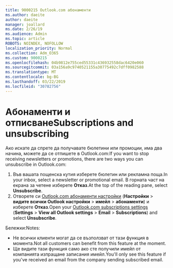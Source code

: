 ```yaml
---
title: 9000215 Outlook.com абонаменти
ms.author: daeite
author: daeite
manager: joallard
ms.date: 2/26/19
ms.audience: Admin
ms.topic: article
ROBOTS: NOINDEX, NOFOLLOW
localization_priority: Normal
ms.collection: Adm_O365
ms.custom: 9000215
ms.openlocfilehash: 04b9812e755ced55331c436932558dac6420e060
ms.sourcegitcommit: 03a156a9c9740521155a30775492c7dff0982588
ms.translationtype: MT
ms.contentlocale: bg-BG
ms.lasthandoff: 03/22/2019
ms.locfileid: "30782756"
---
```

# <a name="subscriptions-and-unsubscribing"></a><span data-ttu-id="cfcd8-102">Абонаменти и отписване</span><span class="sxs-lookup"><span data-stu-id="cfcd8-102">Subscriptions and unsubscribing</span></span>

<span data-ttu-id="cfcd8-103">Ако искате да спрете да получавате бюлетини или промоции, има два начина, можете да се отпишете в Outlook.com:</span><span class="sxs-lookup"><span data-stu-id="cfcd8-103">If you want to stop receiving newsletters or promotions, there are two ways you can unsubscribe in Outlook.com:</span></span>

1. <span data-ttu-id="cfcd8-104">Във вашата пощенска кутия изберете бюлетин или рекламна поща.</span><span class="sxs-lookup"><span data-stu-id="cfcd8-104">In your inbox, select a newsletter or promotional email.</span></span> <span data-ttu-id="cfcd8-105">В горната част на екрана за четене изберете **Отказ**.</span><span class="sxs-lookup"><span data-stu-id="cfcd8-105">At the top of the reading pane, select **Unsubscribe**.</span></span>
2. <span data-ttu-id="cfcd8-106">Отворете си [Outlook.com абонаменти настройки](https://outlook.live.com/mail/options/mail/brandsSubscriptions) (**Настройки** > **видите всички Outlook настройки** > **имейл** > **абонаменти**) и изберете **Отказ**.</span><span class="sxs-lookup"><span data-stu-id="cfcd8-106">Open your [Outlook.com subscriptions settings](https://outlook.live.com/mail/options/mail/brandsSubscriptions) (**Settings** > **View all Outlook settings** > **Email** > **Subscriptions**) and select **Unsubscribe**.</span></span>

<span data-ttu-id="cfcd8-107">Бележки:</span><span class="sxs-lookup"><span data-stu-id="cfcd8-107">Notes:</span></span>

- <span data-ttu-id="cfcd8-108">Не всички клиенти могат да се възползват от тази функция в момента.</span><span class="sxs-lookup"><span data-stu-id="cfcd8-108">Not all customers can benefit from this feature at the moment.</span></span>
- <span data-ttu-id="cfcd8-109">Ще видите тази функция само ако сте получили имейл от компанията изпращане записания имейл.</span><span class="sxs-lookup"><span data-stu-id="cfcd8-109">You'll only see this feature if you've received an email from the company sending subscribed email.</span></span>